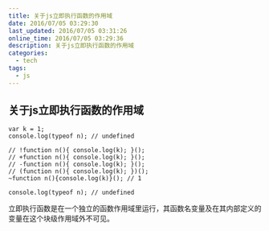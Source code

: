 ```yaml
---
title: 关于js立即执行函数的作用域
date: 2016/07/05 03:29:30
last_updated: 2016/07/05 03:31:26
online_time: 2016/07/05 03:29:36
description: 关于js立即执行函数的作用域
categories:
  - tech
tags:
  - js
---
```


## 关于js立即执行函数的作用域
```
var k = 1;
console.log(typeof n); // undefined

// !function n(){ console.log(k); }();
// +function n(){ console.log(k); }();
// -function n(){ console.log(k); }();
// (function n(){ console.log(k); })();
~function n(){console.log(k)}(); // 1

console.log(typeof n); // undefined
```
立即执行函数是在一个独立的函数作用域里运行，其函数名变量及在其内部定义的变量在这个块级作用域外不可见。

